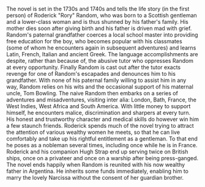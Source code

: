  The novel is set in the 1730s and 1740s and tells the life story (in the first person) of Roderick "Rory" Random, who was born to a Scottish gentleman and a lower-class woman and is thus shunned by his father's family. His mother dies soon after giving birth and his father is driven mad with grief. Random's paternal grandfather coerces a local school master into providing free education for the boy, who becomes popular with his classmates (some of whom he encounters again in subsequent adventures) and learns Latin, French, Italian and ancient Greek. The language accomplishments are despite, rather than because of, the abusive tutor who oppresses Random at every opportunity. Finally Random is cast out after the tutor exacts revenge for one of Random's escapades and denounces him to his grandfather. With none of his paternal family willing to assist him in any way, Random relies on his wits and the occasional support of his maternal uncle, Tom Bowling. The naive Random then embarks on a series of adventures and misadventures, visiting inter alia: London, Bath, France, the West Indies, West Africa and South America. With little money to support himself, he encounters malice, discrimination and sharpers at every turn. His honest and trustworthy character and medical skills do however win him a few staunch friends. Roderick spends much of the novel trying to attract the attention of various wealthy women he meets, so that he can live comfortably and take up his rightful entitlement as a gentleman. To that end he poses as a nobleman several times, including once while he is in France. Roderick and his companion Hugh Strap end up serving twice on British ships, once on a privateer and once on a warship after being press-ganged. The novel ends happily when Random is reunited with his now wealthy father in Argentina. He inherits some funds immediately, enabling him to marry the lovely Narcissa without the consent of her guardian brother.